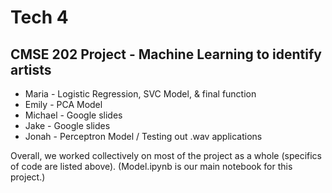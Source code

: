 # Tech 4
## CMSE 202 Project - Machine Learning to identify artists 

- Maria - Logistic Regression, SVC Model, & final function
- Emily - PCA Model
- Michael - Google slides 
- Jake - Google slides 
- Jonah - Perceptron Model / Testing out .wav applications

Overall, we worked collectively on most of the project as a whole (specifics of code are listed above). 
(Model.ipynb is our main notebook for this project.)
